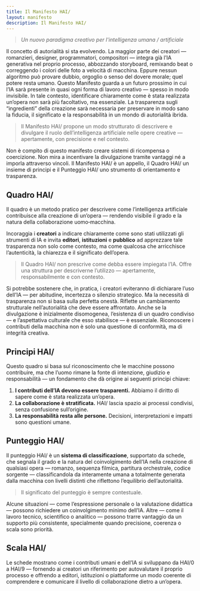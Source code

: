 ```yaml
---
title: Il Manifesto HAI/
layout: manifesto
description: Il Manifesto HAI/
---
```


> *Un nuovo paradigma creativo per l'intelligenza umana / artificiale*

Il concetto di autorialità si sta evolvendo. La maggior parte dei creatori — romanzieri, designer, programmatori, compositori — integra già l’IA generativa nel proprio processo, abbozzando storyboard, remixando beat o correggendo i colori delle foto a velocità di macchina. Eppure nessun algoritmo può provare dubbio, orgoglio o senso del dovere morale; quel potere resta umano.
Questo Manifesto guarda a un futuro prossimo in cui l’IA sarà presente in quasi ogni forma di lavoro creativo — spesso in modo invisibile. In tale contesto, identificare chiaramente come è stata realizzata un’opera non sarà più facoltativo, ma essenziale. La trasparenza sugli “ingredienti” della creazione sarà necessaria per preservare in modo sano la fiducia, il significato e la responsabilità in un mondo di autorialità ibrida.

> Il Manifesto HAI/ propone un modo strutturato di descrivere e divulgare il ruolo dell’intelligenza artificiale nelle opere creative — apertamente, con precisione e nel contesto.

Non è compito di questo manifesto creare sistemi di ricompensa o coercizione. Non mira a incentivare la divulgazione tramite vantaggi né a imporla attraverso vincoli. Il Manifesto HAI/ è un appello, il Quadro HAI/ un insieme di principi e il Punteggio HAI/ uno strumento di orientamento e trasparenza.

## Quadro HAI/

Il quadro è un metodo pratico per descrivere come l’intelligenza artificiale contribuisce alla creazione di un’opera — rendendo visibile il grado e la natura della collaborazione uomo‑macchina.

Incoraggia i **creatori** a indicare chiaramente come sono stati utilizzati gli strumenti di IA e invita **editori**, **istituzioni** e **pubblico** ad apprezzare tale trasparenza non solo come contesto, ma come qualcosa che arricchisce l’autenticità, la chiarezza e il significato dell’opera.

> Il Quadro HAI/ non prescrive come debba essere impiegata l’IA. Offre una struttura per descriverne l’utilizzo — apertamente, responsabilmente e con contesto. 

Si potrebbe sostenere che, in pratica, i creatori eviteranno di dichiarare l’uso dell’IA — per abitudine, incertezza o silenzio strategico. Ma la necessità di trasparenza non si basa sulla perfetta onestà. Riflette un cambiamento strutturale nell’autorialità che deve essere affrontato. Anche se la divulgazione è inizialmente disomogenea, l’esistenza di un quadro condiviso — e l’aspettativa culturale che esso stabilisce — è essenziale. Riconoscere i contributi della macchina non è solo una questione di conformità, ma di integrità creativa.

## Principi HAI/

Questo quadro si basa sul riconoscimento che le macchine possono contribuire, ma che l’uomo rimane la fonte di intenzione, giudizio e responsabilità — un fondamento che dà origine ai seguenti principi chiave:

1. **I contributi dell’IA devono essere trasparenti.** Abbiamo il diritto di sapere come è stata realizzata un’opera.
2. **La collaborazione è stratificata.** HAI/ lascia spazio ai processi condivisi, senza confusione sull’origine.
3. **La responsabilità resta alle persone.** Decisioni, interpretazioni e impatti sono questioni umane.

## Punteggio HAI/

Il punteggio HAI/ è un **sistema di classificazione**, supportato da schede, che segnala il grado e la natura del coinvolgimento dell’IA nella creazione di qualsiasi opera — romanzo, sequenza filmica, partitura orchestrale, codice sorgente — classificandola da interamente umana a totalmente generata dalla macchina con livelli distinti che riflettono l’equilibrio dell’autorialità.

> Il significato del punteggio è sempre contestuale.

Alcune situazioni — come l’espressione personale o la valutazione didattica — possono richiedere un coinvolgimento minimo dell’IA. Altre — come il lavoro tecnico, scientifico o analitico — possono trarre vantaggio da un supporto più consistente, specialmente quando precisione, coerenza o scala sono priorità.

## Scala HAI/

Le schede mostrano come i contributi umani e dell’IA si sviluppano da HAI/0 a HAI/9 — fornendo ai creatori un riferimento per autovalutare il proprio processo e offrendo a editori, istituzioni o piattaforme un modo coerente di comprendere e comunicare il livello di collaborazione dietro a un’opera.
